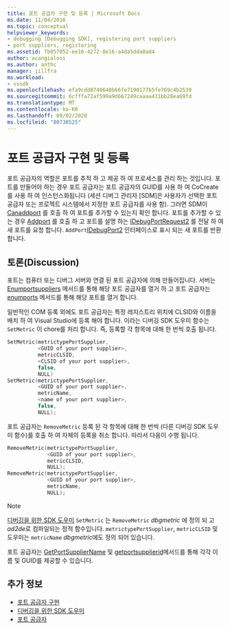 ```yaml
---
title: 포트 공급자 구현 및 등록 | Microsoft Docs
ms.date: 11/04/2016
ms.topic: conceptual
helpviewer_keywords:
- debugging [Debugging SDK], registering port suppliers
- port suppliers, registering
ms.assetid: fb057052-ee16-4272-8e16-a4da5dda0ad4
author: acangialosi
ms.author: anthc
manager: jillfra
ms.workload:
- vssdk
ms.openlocfilehash: efa9cdd8740648b66fe7190177b5fe769c4b2539
ms.sourcegitcommit: 6cfffa72af599a9d667249caaaa411bb28ea69fd
ms.translationtype: MT
ms.contentlocale: ko-KR
ms.lasthandoff: 09/02/2020
ms.locfileid: "80738525"
---
```

# <a name="implement-and-register-a-port-supplier"></a>포트 공급자 구현 및 등록
포트 공급자의 역할은 포트를 추적 하 고 제공 하 여 프로세스를 관리 하는 것입니다. 포트를 만들어야 하는 경우 포트 공급자는 포트 공급자의 GUID를 사용 하 여 CoCreate를 사용 하 여 인스턴스화됩니다 (세션 디버그 관리자 [SDM]은 사용자가 선택한 포트 공급자 또는 프로젝트 시스템에서 지정한 포트 공급자를 사용 함). 그러면 SDM이 [Canaddport](../../extensibility/debugger/reference/idebugportsupplier2-canaddport.md) 를 호출 하 여 포트를 추가할 수 있는지 확인 합니다. 포트를 추가할 수 있는 경우 [Addport](../../extensibility/debugger/reference/idebugportsupplier2-addport.md) 를 호출 하 고 포트를 설명 하는 [IDebugPortRequest2](../../extensibility/debugger/reference/idebugportrequest2.md) 를 전달 하 여 새 포트를 요청 합니다. `AddPort`[IDebugPort2](../../extensibility/debugger/reference/idebugport2.md) 인터페이스로 표시 되는 새 포트를 반환 합니다.

## <a name="discussion"></a>토론(Discussion)
 포트는 컴퓨터 또는 디버그 서버와 연결 된 포트 공급자에 의해 만들어집니다. 서버는[Enumportsuppliers](../../extensibility/debugger/reference/idebugcoreserver2-enumportsuppliers.md) 메서드를 통해 해당 포트 공급자를 열거 하 고 포트 공급자는 [enumports](../../extensibility/debugger/reference/idebugportsupplier2-enumports.md) 메서드를 통해 해당 포트를 열거 합니다.

 일반적인 COM 등록 외에도 포트 공급자는 특정 레지스트리 위치에 CLSID와 이름을 배치 하 여 Visual Studio에 등록 해야 합니다. 이라는 디버깅 SDK 도우미 함수는 `SetMetric` 이 chore를 처리 합니다. 즉, 등록할 각 항목에 대해 한 번씩 호출 됩니다.

```cpp
SetMetric(metrictypePortSupplier,
          <GUID of your port supplier>,
          metricCLSID,
          <CLSID of your port supplier>,
          false,
          NULL)
SetMetric(metrictypePortSupplier,
          <GUID of your port supplier>,
          metricName,
          <name of your port supplier>,
          false,
          NULL);
```

 포트 공급자는 `RemoveMetric` 등록 된 각 항목에 대해 한 번씩 (다른 디버깅 SDK 도우미 함수)를 호출 하 여 자체의 등록을 취소 합니다. 따라서 다음이 수행 됩니다.

```cpp
RemoveMetric(metrictypePortSupplier,
             <GUID of your port supplier>,
             metricCLSID,
             NULL);
RemoveMetric(metrictypePortSupplier,
             <GUID of your port supplier>,
             metricName,
             NULL);
```

> [!NOTE]
> [디버깅을 위한 SDK 도우미](../../extensibility/debugger/reference/sdk-helpers-for-debugging.md) `SetMetric` 는 `RemoveMetric` *dbgmetric* 에 정의 되 고 *ad2de*로 컴파일되는 정적 함수입니다. `metrictypePortSupplier`, `metricCLSID` 및 도우미는 `metricName` *dbgmetric*에도 정의 되어 있습니다.

 포트 공급자는 [GetPortSupplierName](../../extensibility/debugger/reference/idebugportsupplier2-getportsuppliername.md) 및 [getportsupplierid](../../extensibility/debugger/reference/idebugportsupplier2-getportsupplierid.md)메서드를 통해 각각 이름 및 GUID를 제공할 수 있습니다.

## <a name="see-also"></a>추가 정보
- [포트 공급자 구현](../../extensibility/debugger/implementing-a-port-supplier.md)
- [디버깅을 위한 SDK 도우미](../../extensibility/debugger/reference/sdk-helpers-for-debugging.md)
- [포트 공급자](../../extensibility/debugger/port-suppliers.md)
